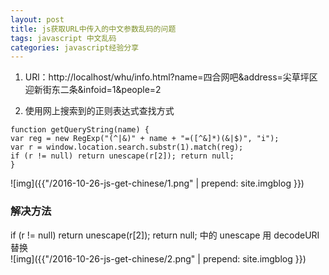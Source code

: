 ```yaml
---
layout: post
title: js获取URL中传入的中文参数乱码的问题
tags: javascript 中文乱码
categories: javascript经验分享
---
```


1. URl：http://localhost/whu/info.html?name=四合网吧&address=尖草坪区迎新街东二条&infoid=1&people=2  

2. 使用网上搜索到的正则表达式查找方式  

```
function getQueryString(name) { 
var reg = new RegExp("(^|&)" + name + "=([^&]*)(&|$)", "i"); 
var r = window.location.search.substr(1).match(reg); 
if (r != null) return unescape(r[2]); return null; 
} 
```  
![img]({{"/2016-10-26-js-get-chinese/1.png" | prepend: site.imgblog }})



### 解决方法
if (r != null) return unescape(r[2]); return null; 中的 unescape 用 decodeURI 替换  
![img]({{"/2016-10-26-js-get-chinese/2.png" | prepend: site.imgblog }})



